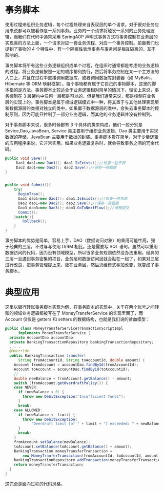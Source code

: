 # 事务脚本

使用过程来组织业务逻辑，每个过程处理来自表现层的单个请求。对于很对业务应用来说都可以被看作是一系列事务。业务的一个请求将触发一系列的业务处理逻辑，而我们在代码中通常采用 SpringAOP 声明式事务方式将事务控制在业务层的实现类的方法上面，一个请求对应一套业务流程，对应一个事务控制。前面我们也提到了事物的 4 个特性中，有一个隔离性表示事务与事务间是相互隔离的，互不影响的。

事务脚本将所有这些业务逻辑组织成单个过程，在组织时通常都是考虑的业务逻辑的过程，将业务逻辑按照一定的顺序排列执行，然后将事务控制在某一个主方法的入口上，并且在过程中直接调用数据库，或者调用数据库封装器（如 MyBatis、Hibernate 等 ORM 映射框架）。每个事物都有属于它自己的事物脚本，这里的脚本指的是方法。事务脚本比较适合于业务逻辑相对简单的情况下，理论上来说，事务控制在 3 层架构中任何一层都是可以的，但是我们通常来说，都是控制在业务层的实现上的。事务脚本是属于领域逻辑模式中一种，将其置于与其他处理表现层和数据源层的类相对独立的类中。如果置于数据源层的类中，会失去事务脚本的控制原则，因为可能只控制了一部分业务逻辑，而其他的业务逻辑并没有控制到。

对于事务脚本来说，很多时候都有 3 个具体的类来构成，他们一般分别是 Sevice,Dao,JavaBean, Service 类主要用于组织业务逻辑，Dao 类主要用于实现数据的存储，JavaBean 主要用于数据的封装。事务脚本贵在简单，对于少量逻辑的应用程序来说，它非常实用。如果业务逻辑复杂时，就会导致事务之间的冗余代码。

```java
public void Save(){
     Dao1 dao1=new Dao1(); dao1.IsExists();//检查一些东西
     Dao2 dao1=new Dao2(); dao2.Save();//保存一些数据
}


public void Submit(){
    try{
      BeginTran();
      Dao1 dao1=new Dao1(); dao1.IsExists();//检查一些东西
      Dao2 dao1=new Dao2(); dao2.Save();//保存一些数据
      Dao3 dao3=new Dao3(); dao3.GoToNextFlow();//流程提交
      Commit();
    }catch(){
        Rollback();
    }
}
```

事务脚本的优势是简单，容易上手，DAO（数据访问对象）的重用可能性高，强于经典的三层。不过与与使用 O/RM 相比，还是需要写 SQL 语句，虽然可以重用数据访问的代码，因为没有领域模型，所以很多业务规则依然没办法重用。经典的三层一旦遇到事务密集的项目，业务层和数据访问层就会黏在一起了，如果对三层进行改良，把事务管理提上来，放在业务层，然后思维模式稍加改变，就变成了事务脚本。

# 典型应用

这里以银行转账事务脚本实现为例，在事务脚本的实现中，关于在两个账号之间转账的领域业务逻辑都被写在了 MoneyTransferService 的实现里面了，而 Account 仅仅是 getters 和 setters 的数据结构，也就是我们说的贫血模型：

```java
public class MoneyTransferServiceTransactionScriptImpl
      implements MoneyTransferService {
  private AccountDao accountDao;
  private BankingTransactionRepository bankingTransactionRepository;
  . . .
  @Override
  public BankingTransaction transfer(
      String fromAccountId, String toAccountId, double amount) {
    Account fromAccount = accountDao.findById(fromAccountId);
    Account toAccount = accountDao.findById(toAccountId);
    // . . .
    double newBalance = fromAccount.getBalance() - amount;
    switch (fromAccount.getOverdraftPolicy()) {
    case NEVER:
      if (newBalance < 0) {
        throw new DebitException("Insufficient funds");
      }
      break;
    case ALLOWED:
      if (newBalance < -limit) {
        throw new DebitException(
            "Overdraft limit (of " + limit + ") exceeded: " + newBalance);
      }
      break;
    }
    fromAccount.setBalance(newBalance);
    toAccount.setBalance(toAccount.getBalance() + amount);
    BankingTransaction moneyTransferTransaction =
        new MoneyTranferTransaction(fromAccountId, toAccountId, amount);
    bankingTransactionRepository.addTransaction(moneyTransferTransaction);
    return moneyTransferTransaction;
  }
}
```

这完全是面向过程的代码风格。
